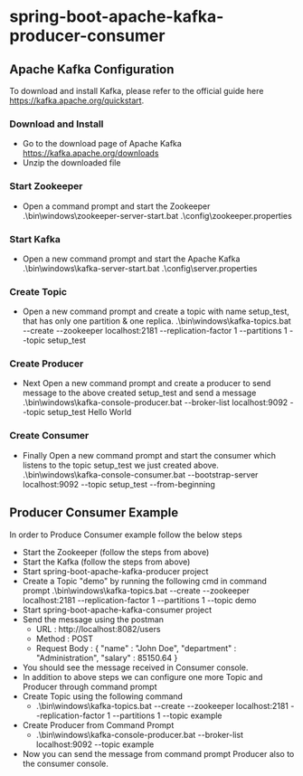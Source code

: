 # spring-boot-apache-kafka-producer-consumer

## Apache Kafka Configuration

To download and install Kafka, please refer to the official guide here https://kafka.apache.org/quickstart.

###  Download and Install
  - Go to the download page of Apache Kafka
    https://kafka.apache.org/downloads
  - Unzip the downloaded file
  
### Start Zookeeper
  - Open a command prompt and start the Zookeeper
    .\bin\windows\zookeeper-server-start.bat .\config\zookeeper.properties
    
### Start Kafka
  - Open a new command prompt and start the Apache Kafka
    .\bin\windows\kafka-server-start.bat .\config\server.properties

### Create Topic
  - Open a new command prompt and create a topic with name setup_test, that has only one partition & one replica.
    .\bin\windows\kafka-topics.bat --create --zookeeper localhost:2181 --replication-factor 1 --partitions 1 --topic setup_test

### Create Producer
  - Next Open a new command prompt and create a producer to send message to the above created setup_test and send a message
    .\bin\windows\kafka-console-producer.bat --broker-list localhost:9092 --topic setup_test
    Hello World

### Create Consumer
  - Finally Open a new command prompt and start the consumer which listens to the topic setup_test we just created above.
    .\bin\windows\kafka-console-consumer.bat --bootstrap-server localhost:9092 --topic setup_test --from-beginning
    
## Producer Consumer Example
  In order to Produce Consumer example follow the below steps
  - Start the Zookeeper (follow the steps from above)
  - Start the Kafka (follow the steps from above)
  - Start spring-boot-apache-kafka-producer project
  - Create a Topic "demo" by running the following cmd in command prompt
    .\bin\windows\kafka-topics.bat --create --zookeeper localhost:2181 --replication-factor 1 --partitions 1 --topic demo
  - Start spring-boot-apache-kafka-consumer project
  - Send the message using the postman 
    - URL : http://localhost:8082/users
    - Method : POST
    - Request Body : 
      {
        "name" : "John Doe",
        "department" : "Administration",
        "salary" : 85150.64
      }
   - You should see the message received in Consumer console.
   - In addition to above steps we can configure one more Topic and Producer through command prompt
   - Create Topic using the following command
      - .\bin\windows\kafka-topics.bat --create --zookeeper localhost:2181 --replication-factor 1 --partitions 1 --topic example
   - Create Producer from Command Prompt
      - .\bin\windows\kafka-console-producer.bat --broker-list localhost:9092 --topic example
   - Now you can send the message from command prompt Producer also to the consumer console. 
   
